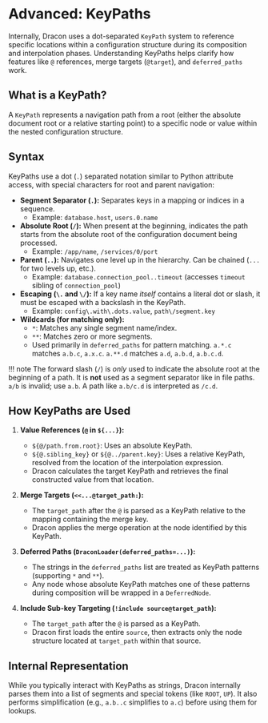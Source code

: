 # Advanced: KeyPaths

Internally, Dracon uses a dot-separated `KeyPath` system to reference specific locations within a configuration structure during its composition and interpolation phases. Understanding KeyPaths helps clarify how features like `@` references, merge targets (`@target`), and `deferred_paths` work.

## What is a KeyPath?

A `KeyPath` represents a navigation path from a root (either the absolute document root or a relative starting point) to a specific node or value within the nested configuration structure.

## Syntax

KeyPaths use a dot (`.`) separated notation similar to Python attribute access, with special characters for root and parent navigation:

- **Segment Separator (`.`):** Separates keys in a mapping or indices in a sequence.
  - Example: `database.host`, `users.0.name`
- **Absolute Root (`/`):** When present at the beginning, indicates the path starts from the absolute root of the configuration document being processed.
  - Example: `/app/name`, `/services/0/port`
- **Parent (`..`):** Navigates one level up in the hierarchy. Can be chained (`...` for two levels up, etc.).
  - Example: `database.connection_pool..timeout` (accesses `timeout` sibling of `connection_pool`)
- **Escaping (`\.` and `\/`):** If a key name _itself_ contains a literal dot or slash, it must be escaped with a backslash in the KeyPath.
  - Example: `config\.with\.dots.value`, `path\/segment.key`
- **Wildcards (for matching only):**
  - `*`: Matches any single segment name/index.
  - `**`: Matches zero or more segments.
  - Used primarily in `deferred_paths` for pattern matching. `a.*.c` matches `a.b.c`, `a.x.c`. `a.**.d` matches `a.d`, `a.b.d`, `a.b.c.d`.

!!! note
The forward slash (`/`) is _only_ used to indicate the absolute root at the beginning of a path. It is **not** used as a segment separator like in file paths. `a/b` is invalid; use `a.b`. A path like `a.b/c.d` is interpreted as `/c.d`.

## How KeyPaths are Used

1.  **Value References (`@` in `${...}`):**

    - `${@/path.from.root}`: Uses an absolute KeyPath.
    - `${@.sibling_key}` or `${@../parent.key}`: Uses a relative KeyPath, resolved from the location of the interpolation expression.
    - Dracon calculates the target KeyPath and retrieves the final constructed value from that location.

2.  **Merge Targets (`<<...@target_path:`):**

    - The `target_path` after the `@` is parsed as a KeyPath relative to the mapping containing the merge key.
    - Dracon applies the merge operation at the node identified by this KeyPath.

3.  **Deferred Paths (`DraconLoader(deferred_paths=...)`):**

    - The strings in the `deferred_paths` list are treated as KeyPath patterns (supporting `*` and `**`).
    - Any node whose absolute KeyPath matches one of these patterns during composition will be wrapped in a `DeferredNode`.

4.  **Include Sub-key Targeting (`!include source@target_path`):**
    - The `target_path` after the `@` is parsed as a KeyPath.
    - Dracon first loads the entire `source`, then extracts only the node structure located at `target_path` within that source.

## Internal Representation

While you typically interact with KeyPaths as strings, Dracon internally parses them into a list of segments and special tokens (like `ROOT`, `UP`). It also performs simplification (e.g., `a.b..c` simplifies to `a.c`) before using them for lookups.
